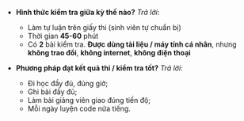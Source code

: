 * **Hình thức kiểm tra giữa kỳ thế nào?** _Trả lời_:
  + Làm tự luận trên giấy thi (sinh viên tự chuẩn bị)
  + Thời gian **45-60** phút
  + Có **2** bài kiểm tra. **Được dùng tài liệu / máy tính cá nhân**, nhưng **không trao đổi**, **không internet**, **không điện thoại**

* **Phương pháp đạt kết quả thi / kiểm tra tốt?** _Trả lời_:
  + Đi học đầy đủ, đúng giờ;
  + Ghi bài đầy đủ;
  + Làm bài giảng viên giao đúng tiến độ;
  + Mỗi ngày luyện code nửa tiếng.
